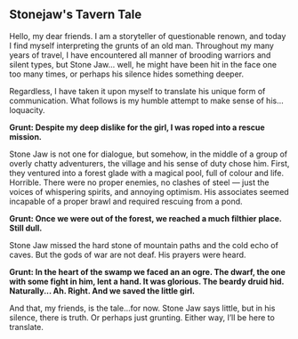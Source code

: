 ## Stonejaw's Tavern Tale

Hello, my dear friends. I am a storyteller of questionable renown, and today I find myself interpreting the grunts of an old man. Throughout my many years of travel, I have encountered all manner of brooding warriors and silent types, but Stone Jaw… well, he might have been hit in the face one too many times, or perhaps his silence hides something deeper.

Regardless, I have taken it upon myself to translate his unique form of communication. What follows is my humble attempt to make sense of his… loquacity.

**Grunt: Despite my deep dislike for the girl, I was roped into a rescue mission.**

Stone Jaw is not one for dialogue, but somehow, in the middle of a group of overly chatty adventurers, the village and his sense of duty chose him. First, they ventured into a forest glade with a magical pool, full of colour and life. Horrible. There were no proper enemies, no clashes of steel — just the voices of whispering spirits, and annoying optimism. His associates seemed incapable of a proper brawl and required rescuing from a pond.

**Grunt: Once we were out of the forest, we reached a much filthier place. Still dull.**

Stone Jaw missed the hard stone of mountain paths and the cold echo of caves. But the gods of war are not deaf. His prayers were heard.

**Grunt: In the heart of the swamp we faced an an ogre. The dwarf, the one with some fight in him, lent a hand. It was glorious. The beardy druid hid. Naturally... Ah. Right. And we saved the little girl.**

And that, my friends, is the tale…for now. Stone Jaw says little, but in his silence, there is truth. Or perhaps just grunting. Either way, I’ll be here to translate.
